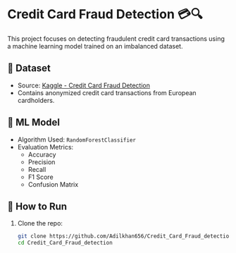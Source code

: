 # Credit Card Fraud Detection 💳🔍

This project focuses on detecting fraudulent credit card transactions using a machine learning model trained on an imbalanced dataset.

## 📁 Dataset

- Source: [Kaggle - Credit Card Fraud Detection](https://www.kaggle.com/datasets/mlg-ulb/creditcardfraud)
- Contains anonymized credit card transactions from European cardholders.

## 🧠 ML Model

- Algorithm Used: `RandomForestClassifier`
- Evaluation Metrics:
  - Accuracy
  - Precision
  - Recall
  - F1 Score
  - Confusion Matrix

## 🧪 How to Run

1. Clone the repo:
   ```bash
   git clone https://github.com/Adilkhan656/Credit_Card_Fraud_detection.git
   cd Credit_Card_Fraud_detection
